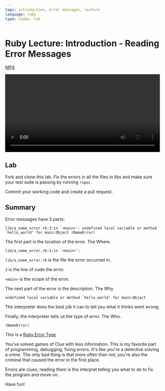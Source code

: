 ```yaml
---
tags: introduction, error messages, lecture
language: ruby
type: video, lab
---
```


# Ruby Lecture: Introduction - Reading Error Messages

[MP4](http://flatiron-videos.s3.amazonaws.com/ironboard/ruby/ruby-lecture-reading-error-messages/ruby-lecture-reading-error-messages.mp4)

<video controls width="100%">
  <source src="http://flatiron-videos.s3.amazonaws.com/ironboard/ruby/ruby-lecture-reading-error-messages/ruby-lecture-reading-error-messages.mp4" type="video/mp4" >
    Your browser does not support the video tag. We recommend using Chrome
</video>

## Lab

Fork and clone this lab. Fix the errors in all the files in libs and make sure your test suite is passing by running `rspec`.

Commit your working code and create a pull request.

## Summary

Error messages have 3 parts:

```
lib/a_name_error.rb:3:in `<main>': undefined local variable or method `hello_world' for main:Object (NameError)
```

The first part is the location of the error. The Where.

```
lib/a_name_error.rb:3:in `<main>':
```

`lib/a_name_error.rb` is the file the error occurred in.

`3` is the line of code the error.

`<main>` is the scope of the error.

The next part of the error is the description. The Why.

```
undefined local variable or method `hello_world' for main:Object
```

The interpreter does the best job it can to tell you what it thinks went wrong.

Finally, the interpreter tells us the type of error. The Who.

```
(NameError)
```

This is a [Ruby Error Type](http://www.ruby-doc.org/core-2.2.0/Exception.html)

You've solved games of Clue with less information. This is my favorite part of programming, debugging, fixing errors. It's like you're a detective solving a crime. The only bad thing is that more often than not, you're also the criminal that caused the error in the first place.

Errors are clues, reading them is the interpret telling you what to do to fix the program and move on.

Have fun!
